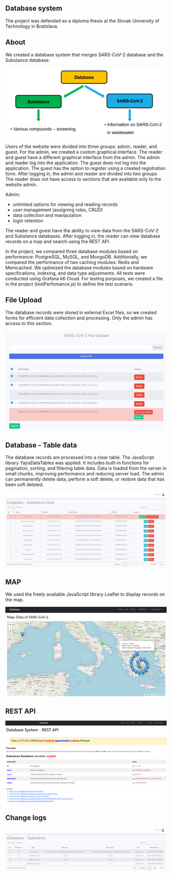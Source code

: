 ## Database system

The project was defended as a diploma thesis at the Slovak University of Technology in Bratislava.

## About

We created a database system that merges SARS-CoV-2 database and the Substance database.

<p align="center"><img src="public/readme/database_system.png"></p>

Users of the website were divided into three groups: admin, reader, and guest. For the admin, we created a custom graphical interface. The reader and guest have a different graphical interface from the admin. The admin and reader log into the application. The guest does not log into the application. The guest has the option to register using a created registration form. After logging in, the admin and reader are divided into two groups. The reader does not have access to sections that are available only to the website admin.

Admin:

- unlimited options for viewing and reading records
- user management (assigning roles, CRUD)
- data collection and manipulation
- login retention

The reader and guest have the ability to view data from the SARS-CoV-2 and Substance databases. After logging in, the reader can view database records on a map and search using the REST API.

In the project, we compared three database modules based on performance: PostgreSQL, MySQL, and MongoDB. Additionally, we compared the performance of two caching modules: Redis and Memcached. We optimized the database modules based on hardware specifications, indexing, and data type adjustments. All tests were conducted using Grafana k6 Cloud. For testing purposes, we created a file in the project (testPerfomance.js) to define the test scenario.

## File Upload

The database records were stored in external Excel files, so we created forms for efficient data collection and processing. Only the admin has access to this section.

<p align="center"><img src="public/readme/file_upload.png"></p>

## Database - Table data

The database records are processed into a clear table. The JavaScript library YajraDataTables was applied. It includes built-in functions for pagination, sorting, and filtering table data. Data is loaded from the server in small chunks, improving performance and reducing server load. The admin can permanently delete data, perform a soft delete, or restore data that has been soft deleted.

<p align="center"><img src="public/readme/substance_table.png"></p>

## MAP

We used the freely available JavaScript library Leaflet to display records on the map. 

<p align="center"><img src="public/readme/map.png"></p>

## REST API

<p align="center"><img src="public/readme/rest_api_susdat.png"></p>

## Change logs

<p align="center"><img src="public/readme/change_log.png"></p>

